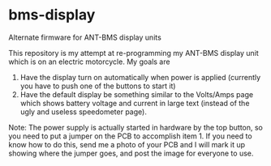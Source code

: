 # bms-display
Alternate firmware for ANT-BMS display units

This repository is my attempt at re-programming my ANT-BMS display unit which is on an electric motorcycle.  My goals are 
1. Have the display turn on automatically when power is applied (currently you have to push one of the buttons to start it)
1. Have the default display be something similar to the Volts/Amps page which shows battery voltage and current in large text (instead of the ugly and useless speedometer page).

Note: The power supply is actually started in hardware by the top button, so you need to put a jumper on the PCB to accomplish item 1.  If you need to know how to do this, send me a photo of your PCB and I will mark it up showing where the jumper goes, and post the image for everyone to use.
